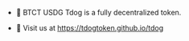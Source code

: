 - 👋 BTCT USDG Tdog is a fully decentralized token.

- 🌱 Visit us at https://tdogtoken.github.io/tdog
